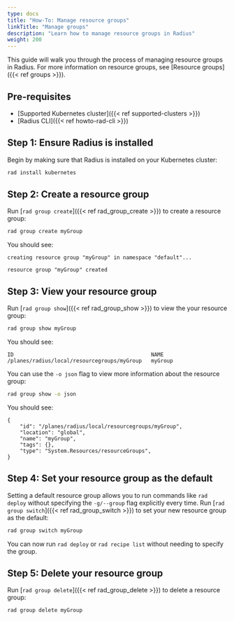 ```yaml
---
type: docs
title: "How-To: Manage resource groups"
linkTitle: "Manage groups"
description: "Learn how to manage resource groups in Radius"
weight: 200
---
```


This guide will walk you through the process of managing resource groups in Radius. For more information on resource groups, see [Resource groups]({{< ref groups >}}).

## Pre-requisites

- [Supported Kubernetes cluster]({{< ref supported-clusters >}})
- [Radius CLI]({{< ref howto-rad-cli >}})

## Step 1: Ensure Radius is installed

Begin by making sure that Radius is installed on your Kubernetes cluster:

```bash
rad install kubernetes
```

## Step 2: Create a resource group

Run [`rad group create`]({{< ref rad_group_create >}}) to create a resource group:

```bash
rad group create myGroup
```

You should see:

```
creating resource group "myGroup" in namespace "default"...

resource group "myGroup" created
```

## Step 3: View your resource group

Run [`rad group show`]({{< ref rad_group_show >}}) to view the your resource group:

```bash
rad group show myGroup
```

You should see:

```
ID                                            NAME                
/planes/radius/local/resourcegroups/myGroup   myGroup
```

You can use the `-o json` flag to view more information about the resource group:

```bash
rad group show -o json
```

You should see:

```
{
    "id": "/planes/radius/local/resourcegroups/myGroup",
    "location": "global",
    "name": "myGroup",
    "tags": {},
    "type": "System.Resources/resourceGroups",
}
```

## Step 4: Set your resource group as the default

Setting a default resource group allows you to run commands like `rad deploy` without specifying the `-g/--group` flag explicitly every time. Run [`rad group switch`]({{< ref rad_group_switch >}}) to set your new resource group as the default:

```bash
rad group switch myGroup
```

You can now run `rad deploy` or `rad recipe list` without needing to specify the group.

## Step 5: Delete your resource group

Run [`rad group delete`]({{< ref rad_group_delete >}}) to delete a resource group:

```bash
rad group delete myGroup
```
